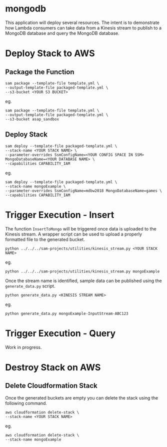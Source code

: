# mongodb

This application will deploy several resources.  The intent is to demonstrate how Lambda consumers can take data from a Kinesis stream to publish to a MongoDB database and query the MongoDB database.

# Deploy Stack to AWS

## Package the Function

```
sam package --template-file template.yml \
--output-template-file packaged-template.yml \
--s3-bucket <YOUR S3 BUCKET>
```

eg.

```
sam package --template-file template.yml \
--output-template-file packaged-template.yml \
--s3-bucket asap_sandbox
```

## Deploy Stack

```
sam deploy --template-file packaged-template.yml \
--stack-name <YOUR STACK NAME> \
--parameter-overrides SsmConfigName=<YOUR CONFIG SPACE IN SSM> MongoDatabaseName=<YOUR DATABASE NAME> \
--capabilities CAPABILITY_IAM
```

eg.

```
sam deploy --template-file packaged-template.yml \
--stack-name mongoExample \
--parameter-overrides SsmConfigName=mdbw2018 MongoDatabaseName=games \
--capabilities CAPABILITY_IAM
```

# Trigger Execution - Insert

The function `InsertToMongo` will be triggered once data is uploaded to the Kinesis stream.  A wrapper script can be used to upload a properly formatted file to the generated bucket.  

```
python ../../../sam-projects/utilities/kinesis_stream.py <YOUR STACK NAME>
```

eg.

```
python ../../../sam-projects/utilities/kinesis_stream.py mongoExample
```

Once the stream name is identified, sample data can be published using the `generate_data.py` script.

```
python generate_data.py <KINESIS STREAM NAME>
```

eg.

```
python generate_data.py mongoExample-InputStream-ABC123
```

# Trigger Execution - Query

Work in progress.


# Destroy Stack on AWS

## Delete Cloudformation Stack

Once the generated buckets are empty you can delete the stack using the following command.

```
aws cloudformation delete-stack \
--stack-name <YOUR STACK NAME>
```

eg.

```
aws cloudformation delete-stack \
--stack-name mongoExample
```
